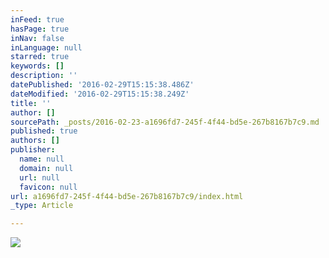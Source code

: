 ```yaml
---
inFeed: true
hasPage: true
inNav: false
inLanguage: null
starred: true
keywords: []
description: ''
datePublished: '2016-02-29T15:15:38.486Z'
dateModified: '2016-02-29T15:15:38.249Z'
title: ''
author: []
sourcePath: _posts/2016-02-23-a1696fd7-245f-4f44-bd5e-267b8167b7c9.md
published: true
authors: []
publisher:
  name: null
  domain: null
  url: null
  favicon: null
url: a1696fd7-245f-4f44-bd5e-267b8167b7c9/index.html
_type: Article

---
```

![](https://s3-us-west-2.amazonaws.com/the-grid-img/p/ca8929dc93b1cc5da4180e909a1edc7c07d9710d.jpg)